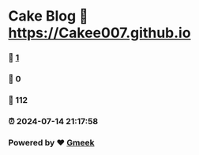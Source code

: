 # Cake Blog :link: https://Cakee007.github.io 
### :page_facing_up: [1](https://Cakee007.github.io/tag.html) 
### :speech_balloon: 0 
### :hibiscus: 112 
### :alarm_clock: 2024-07-14 21:17:58 
### Powered by :heart: [Gmeek](https://github.com/Meekdai/Gmeek)
